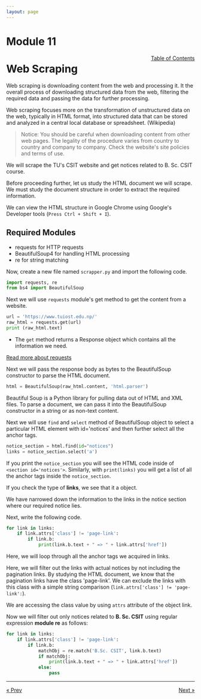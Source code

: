 ```yaml
---
layout: page
---
```


# Module 11

<a href="../../../toc" style="float: right;" target="_blank">Table of Contents</a>

# Web Scraping

Web scraping is downloading content from the web and processing it. It the overall process of downloading structured data from the web, filtering the required data and passing the data for further processing.

Web scraping focuses more on the transformation of unstructured data on the web, typically in HTML format, into structured data that can be stored and analyzed in a central local database or spreadsheet. (Wikipedia)

> Notice: You should be careful when downloading content from other web pages. The legality of the procedure varies from country to country and company to company. Check the website's site policies and terms of use.

We will scrape the TU's CSIT website and get notices related to B. Sc. CSIT course.

Before proceeding further, let us study the HTML document we will scrape. We must study the document structure in order to extract the required information. 

We can view the HTML structure in Google Chrome using Google's Developer tools (`Press Ctrl + Shift + I`).

## Required Modules

* requests for HTTP requests
* BeautifulSoup4 for handling HTML processing
* re for string matching

Now, create a new file named `scrapper.py` and import the following code.

```python
import requests, re
from bs4 import BeautifulSoup
```

Next we will use `requests` module's get method to get the content from a website.

```python
url = 'https://www.tuiost.edu.np/'
raw_html = requests.get(url)
print (raw_html.text)
```

* The `get` method returns a Response object which contains all the information we need.

[Read more about requests](http://docs.python-requests.org/en/master/user/quickstart/)

Next we will pass the response body as bytes to the BeautifulSoup constructor to parse the HTML document.

```python
html = BeautifulSoup(raw_html.content, 'html.parser')
```

Beautiful Soup is a Python library for pulling data out of HTML and XML files.
To parse a document, we can pass it into the BeautifulSoup constructor in a string or as non-text content.

Next we will use `find` and `select` method of BeautifulSoup object to select a particular HTML element with id='notices' and then further select all the anchor tags.

```python
notice_section = html.find(id="notices")
links = notice_section.select('a')
```

If you print the `notice_section` you will see the HTML code inside of `<section id='notices'>`. Similarly, with `print(links)` you will get a list of all the anchor tags inside the `notice_section`. 

If you check the type of **links**, we see that it a <TAG> object.

We have narrowed down the information to the links in the notice section where our required notice lies.

Next, write the following code.

```python
for link in links:
    if link.attrs['class'] != 'page-link':
        if link.b:
            print(link.b.text + " => " + link.attrs['href'])
```

Here, we will loop through all the anchor tags we acquired in links.

Here, we will filter out the links with actual notices by not including the pagination links. By studying the HTML document, we know that the pagination links have the class 'page-link'. We can exclude the links with this class with a simple string comparison (`link.attrs['class'] != 'page-link':`).

We are accessing the class value by using `attrs` attribute of the <TAG> object link.

Now we will filter out only notices related to **B. Sc. CSIT** using regular expression **module re** as follows:

```python
for link in links:
    if link.attrs['class'] != 'page-link':
        if link.b:
            matchObj = re.match('B.Sc. CSIT', link.b.text)
            if matchObj:
                print(link.b.text + " => " + link.attrs['href'])
            else:
                pass
```

<hr>
<a href="../../../module/10/sqlite3-parameterized" style="float:left;"> &laquo; Prev </a>
<a href="" style="float:right;"> Next &raquo; </a>